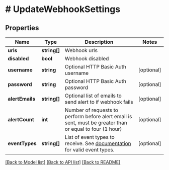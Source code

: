 # # UpdateWebhookSettings

## Properties

Name | Type | Description | Notes
------------ | ------------- | ------------- | -------------
**urls** | **string[]** | Webhook urls |
**disabled** | **bool** | Webhook disabled |
**username** | **string** | Optional HTTP Basic Auth username | [optional]
**password** | **string** | Optional HTTP Basic Auth password | [optional]
**alertEmails** | **string[]** | Optional list of emails to send alert to if webhook fails | [optional]
**alertCount** | **int** | Number of requests to perform before alert email is sent, must be greater than or equal to four (1 hour) | [optional]
**eventTypes** | **string[]** | List of event types to receive. See [documentation](https://docs.frisbii.com/reference/event) for valid event types. | [optional]

[[Back to Model list]](../../README.md#models) [[Back to API list]](../../README.md#endpoints) [[Back to README]](../../README.md)
